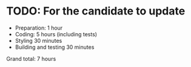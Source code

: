 # TODO: For the candidate to update

- Preparation: 1 hour
- Coding: 5 hours (including tests)
- Styling 30 minutes
- Building and testing 30 minutes

Grand total: 7 hours